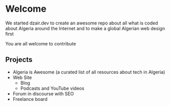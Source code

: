 # Welcome

We started dzair.dev to create an awesome repo about all what is coded about Algeria around the Internet and to make a global Algerian web design first

You are all welcome to contribute

## Projects

* Algeria is Awesome (a curated list of all resources about tech in Algeria)
* Web Site
  - Blog
  - Podcasts and YouTube videos
* Forum in discourse with SEO
* Freelance board
